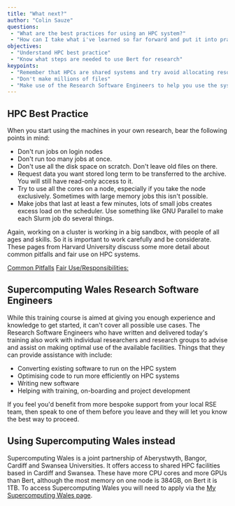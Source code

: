 ```yaml
---
title: "What next?"
author: "Colin Sauze"
questions:
 - "What are the best practices for using an HPC system?"
 - "How can I take what i've learned so far forward and put it into practice?"
objectives:
 - "Understand HPC best practice"
 - "Know what steps are needed to use Bert for research"
keypoints:
 - "Remember that HPCs are shared systems and try avoid allocating resources which you don't use"
 - "Don't make millions of files"
 - "Make use of the Research Software Engineers to help you use the system effectively"
---
```



## HPC Best Practice

When you start using the machines in your own research, bear the
following points in mind:

* Don't run jobs on login nodes
* Don't run too many jobs at once.
* Don't use all the disk space on scratch. Don't leave old files on there. 
* Request data you want stored long term to be transferred to the archive. You will still have read-only access to it.
* Try to use all the cores on a node, especially if you take the node exclusively. Sometimes with large memory jobs this isn't possible.
* Make jobs that last at least a few minutes, lots of small jobs creates excess load on the scheduler. Use something like GNU Parallel to make each Slurm job do several things.

Again, working on a cluster is working in a big sandbox, with people of all ages and skills. So it is
important to work carefully and be considerate. These pages from Harvard University discuss some more detail about common pitfalls and fair use on HPC systems.

[Common Pitfalls](https://rc.fas.harvard.edu/resources/documentation/common-odyssey-pitfalls/)
[Fair Use/Responsibilities:](https://rc.fas.harvard.edu/resources/responsibilities/)


## Supercomputing Wales Research Software Engineers

While this training course is aimed at giving you enough experience
and knowledge to get started, it can't cover all possible use cases.
The Research Software Engineers who have written and delivered today's
training also work with individual researchers and research groups to
advise and assist on making optimal use of the available
facilities. Things that they can provide assistance with include:

* Converting existing software to run on the HPC system
* Optimising code to run more efficiently on HPC systems
* Writing new software
* Helping with training, on-boarding and project development

If you feel you'd benefit from more bespoke support from your local
RSE team, then speak to one of them before you leave and they will let
you know the best way to proceed.

## Using Supercomputing Wales instead

Supercomputing Wales is a joint partnership of Aberystwyth, Bangor, Cardiff and Swansea Universities. 
It offers access to shared HPC facilities based in Cardiff and Swansea. These have more CPU cores and more GPUs than Bert, 
although the most memory on one node is 384GB, on Bert it is 1TB. To access Supercomputing Wales you will need to apply via 
the [My Supercomputing Wales page](https://my.supercomputing.wales).
